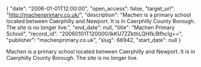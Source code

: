 {
  "date": "2006-01-01T12:00:00", 
  "open_access": false, 
  "target_url": "http://machenprimary.co.uk/", 
  "description": "Machen is a primary school located between Caerphilly and Newport. It is in Caerphilly County Borough. The site is no longer live.", 
  "end_date": null, 
  "title": "Machen Primary School", 
  "record_id": "20060101T120000/lkKU7ZZkthLQHfk/BfhcIg==", 
  "publisher": "machenprimary.co.uk", 
  "slug": 66942, 
  "start_date": null
}

Machen is a primary school located between Caerphilly and Newport. It is in Caerphilly County Borough. The site is no longer live.
